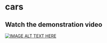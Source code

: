 # cars
## Watch the demonstration video
[![IMAGE ALT TEXT HERE](https://img.youtube.com/vi/av1X0M0kRf0/0.jpg)](https://youtu.be/av1X0M0kRf0)
